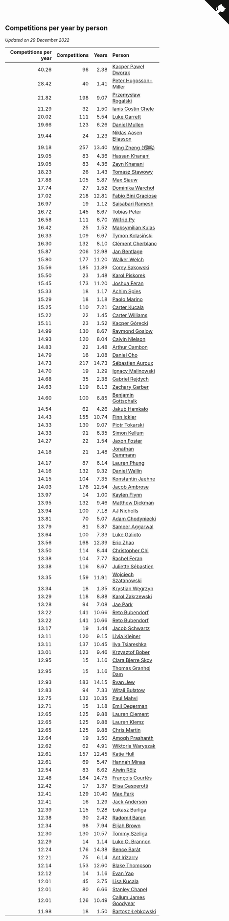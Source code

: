 ## Competitions per year by person

*Updated on 29 December 2022*

| Competitions per year | Competitions | Years | Person |
| ---: | ---: | ---: | :--- |
| 40.26 | 96 | 2.38 | [Kacper Paweł Dworak](https://www.worldcubeassociation.org/persons/2020DWOR01) |
| 28.42 | 40 | 1.41 | [Peter Hugosson-Miller](https://www.worldcubeassociation.org/persons/2021HUGO01) |
| 21.82 | 198 | 9.07 | [Przemysław Rogalski](https://www.worldcubeassociation.org/persons/2013ROGA02) |
| 21.29 | 32 | 1.50 | [Ianis Costin Chele](https://www.worldcubeassociation.org/persons/2021CHEL01) |
| 20.02 | 111 | 5.54 | [Luke Garrett](https://www.worldcubeassociation.org/persons/2017GARR05) |
| 19.66 | 123 | 6.26 | [Daniel Mullen](https://www.worldcubeassociation.org/persons/2016MULL04) |
| 19.44 | 24 | 1.23 | [Niklas Aasen Eliasson](https://www.worldcubeassociation.org/persons/2021ELIA01) |
| 19.18 | 257 | 13.40 | [Ming Zheng (郑鸣)](https://www.worldcubeassociation.org/persons/2009ZHEN11) |
| 19.05 | 83 | 4.36 | [Hassan Khanani](https://www.worldcubeassociation.org/persons/2018KHAN26) |
| 19.05 | 83 | 4.36 | [Zayn Khanani](https://www.worldcubeassociation.org/persons/2018KHAN28) |
| 18.23 | 26 | 1.43 | [Tomasz Stawowy](https://www.worldcubeassociation.org/persons/2021STAW01) |
| 17.88 | 105 | 5.87 | [Max Siauw](https://www.worldcubeassociation.org/persons/2017SIAU02) |
| 17.74 | 27 | 1.52 | [Dominika Warchoł](https://www.worldcubeassociation.org/persons/2021WARC01) |
| 17.02 | 218 | 12.81 | [Fabio Bini Graciose](https://www.worldcubeassociation.org/persons/2010GRAC02) |
| 16.97 | 19 | 1.12 | [Saisabari Ramesh](https://www.worldcubeassociation.org/persons/2021RAME01) |
| 16.72 | 145 | 8.67 | [Tobias Peter](https://www.worldcubeassociation.org/persons/2014PETE03) |
| 16.58 | 111 | 6.70 | [Wilfrid Py](https://www.worldcubeassociation.org/persons/2016PYWI01) |
| 16.42 | 25 | 1.52 | [Maksymilian Kulas](https://www.worldcubeassociation.org/persons/2021KULA02) |
| 16.33 | 109 | 6.67 | [Tymon Kolasiński](https://www.worldcubeassociation.org/persons/2016KOLA02) |
| 16.30 | 132 | 8.10 | [Clément Cherblanc](https://www.worldcubeassociation.org/persons/2014CHER05) |
| 15.87 | 206 | 12.98 | [Jan Bentlage](https://www.worldcubeassociation.org/persons/2010BENT01) |
| 15.80 | 177 | 11.20 | [Walker Welch](https://www.worldcubeassociation.org/persons/2011WELC01) |
| 15.56 | 185 | 11.89 | [Corey Sakowski](https://www.worldcubeassociation.org/persons/2011SAKO01) |
| 15.50 | 23 | 1.48 | [Karol Piskorek](https://www.worldcubeassociation.org/persons/2021PISK01) |
| 15.45 | 173 | 11.20 | [Joshua Feran](https://www.worldcubeassociation.org/persons/2011FERA01) |
| 15.33 | 18 | 1.17 | [Achim Spies](https://www.worldcubeassociation.org/persons/2021SPIE01) |
| 15.29 | 18 | 1.18 | [Paolo Marino](https://www.worldcubeassociation.org/persons/2021MARI04) |
| 15.25 | 110 | 7.21 | [Carter Kucala](https://www.worldcubeassociation.org/persons/2015KUCA01) |
| 15.22 | 22 | 1.45 | [Carter Williams](https://www.worldcubeassociation.org/persons/2021WILL06) |
| 15.11 | 23 | 1.52 | [Kacper Górecki](https://www.worldcubeassociation.org/persons/2021GORE01) |
| 14.99 | 130 | 8.67 | [Raymond Goslow](https://www.worldcubeassociation.org/persons/2014GOSL01) |
| 14.93 | 120 | 8.04 | [Calvin Nielson](https://www.worldcubeassociation.org/persons/2014NIEL03) |
| 14.83 | 22 | 1.48 | [Arthur Cambon](https://www.worldcubeassociation.org/persons/2021CAMB01) |
| 14.79 | 16 | 1.08 | [Daniel Cho](https://www.worldcubeassociation.org/persons/2021CHOD01) |
| 14.73 | 217 | 14.73 | [Sébastien Auroux](https://www.worldcubeassociation.org/persons/2008AURO01) |
| 14.70 | 19 | 1.29 | [Ignacy Malinowski](https://www.worldcubeassociation.org/persons/2021MALI02) |
| 14.68 | 35 | 2.38 | [Gabriel Rejdych](https://www.worldcubeassociation.org/persons/2020REJD01) |
| 14.63 | 119 | 8.13 | [Zachary Garber](https://www.worldcubeassociation.org/persons/2014GARB01) |
| 14.60 | 100 | 6.85 | [Benjamin Gottschalk](https://www.worldcubeassociation.org/persons/2016GOTT01) |
| 14.54 | 62 | 4.26 | [Jakub Hamkało](https://www.worldcubeassociation.org/persons/2018HAMK01) |
| 14.43 | 155 | 10.74 | [Finn Ickler](https://www.worldcubeassociation.org/persons/2012ICKL01) |
| 14.33 | 130 | 9.07 | [Piotr Tokarski](https://www.worldcubeassociation.org/persons/2013TOKA01) |
| 14.33 | 91 | 6.35 | [Simon Kellum](https://www.worldcubeassociation.org/persons/2016KELL12) |
| 14.27 | 22 | 1.54 | [Jaxon Foster](https://www.worldcubeassociation.org/persons/2021FOST01) |
| 14.18 | 21 | 1.48 | [Jonathan Dammann](https://www.worldcubeassociation.org/persons/2021DAMM01) |
| 14.17 | 87 | 6.14 | [Lauren Phung](https://www.worldcubeassociation.org/persons/2016PHUN02) |
| 14.16 | 132 | 9.32 | [Daniel Wallin](https://www.worldcubeassociation.org/persons/2013WALL03) |
| 14.15 | 104 | 7.35 | [Konstantin Jaehne](https://www.worldcubeassociation.org/persons/2015JAEH01) |
| 14.03 | 176 | 12.54 | [Jacob Ambrose](https://www.worldcubeassociation.org/persons/2010AMBR01) |
| 13.97 | 14 | 1.00 | [Kaylen Flynn](https://www.worldcubeassociation.org/persons/2022FLYN01) |
| 13.95 | 132 | 9.46 | [Matthew Dickman](https://www.worldcubeassociation.org/persons/2013DICK01) |
| 13.94 | 100 | 7.18 | [AJ Nicholls](https://www.worldcubeassociation.org/persons/2015NICH04) |
| 13.81 | 70 | 5.07 | [Adam Chodyniecki](https://www.worldcubeassociation.org/persons/2017CHOD02) |
| 13.79 | 81 | 5.87 | [Sameer Aggarwal](https://www.worldcubeassociation.org/persons/2017AGGA01) |
| 13.64 | 100 | 7.33 | [Luke Galioto](https://www.worldcubeassociation.org/persons/2015GALI02) |
| 13.56 | 168 | 12.39 | [Eric Zhao](https://www.worldcubeassociation.org/persons/2010ZHAO19) |
| 13.50 | 114 | 8.44 | [Christopher Chi](https://www.worldcubeassociation.org/persons/2014CHIC01) |
| 13.38 | 104 | 7.77 | [Rachel Feran](https://www.worldcubeassociation.org/persons/2015FERA01) |
| 13.38 | 116 | 8.67 | [Juliette Sébastien](https://www.worldcubeassociation.org/persons/2014SEBA01) |
| 13.35 | 159 | 11.91 | [Wojciech Szatanowski](https://www.worldcubeassociation.org/persons/2011SZAT01) |
| 13.34 | 18 | 1.35 | [Krystian Węgrzyn](https://www.worldcubeassociation.org/persons/2021WEGR01) |
| 13.29 | 118 | 8.88 | [Karol Zakrzewski](https://www.worldcubeassociation.org/persons/2014ZAKR01) |
| 13.28 | 94 | 7.08 | [Jae Park](https://www.worldcubeassociation.org/persons/2015PARK24) |
| 13.22 | 141 | 10.66 | [Reto Bubendorf](https://www.worldcubeassociation.org/persons/2012BUBE01) |
| 13.22 | 141 | 10.66 | [Reto Bubendorf](https://www.worldcubeassociation.org/persons/2012BUBE01) |
| 13.17 | 19 | 1.44 | [Jacob Schwartz](https://www.worldcubeassociation.org/persons/2021SCHW01) |
| 13.11 | 120 | 9.15 | [Livia Kleiner](https://www.worldcubeassociation.org/persons/2013KLEI03) |
| 13.11 | 137 | 10.45 | [Ilya Tsiareshka](https://www.worldcubeassociation.org/persons/2012TERE01) |
| 13.01 | 123 | 9.46 | [Krzysztof Bober](https://www.worldcubeassociation.org/persons/2013BOBE01) |
| 12.95 | 15 | 1.16 | [Clara Bjerre Skov](https://www.worldcubeassociation.org/persons/2021SKOV01) |
| 12.95 | 15 | 1.16 | [Thomas Granhøj Dam](https://www.worldcubeassociation.org/persons/2021DAMT01) |
| 12.93 | 183 | 14.15 | [Ryan Jew](https://www.worldcubeassociation.org/persons/2008JEWR01) |
| 12.83 | 94 | 7.33 | [Witali Bułatow](https://www.worldcubeassociation.org/persons/2015BUAT01) |
| 12.75 | 132 | 10.35 | [Paul Mahvi](https://www.worldcubeassociation.org/persons/2012MAHV01) |
| 12.71 | 15 | 1.18 | [Emil Degerman](https://www.worldcubeassociation.org/persons/2021DEGE01) |
| 12.65 | 125 | 9.88 | [Lauren Clement](https://www.worldcubeassociation.org/persons/2013KLEM01) |
| 12.65 | 125 | 9.88 | [Lauren Klemz](https://www.worldcubeassociation.org/persons/2013KLEM01) |
| 12.65 | 125 | 9.88 | [Chris Martin](https://www.worldcubeassociation.org/persons/2013MART03) |
| 12.64 | 19 | 1.50 | [Amogh Prashanth](https://www.worldcubeassociation.org/persons/2021PRAS01) |
| 12.62 | 62 | 4.91 | [Wiktoria Waryszak](https://www.worldcubeassociation.org/persons/2018WARY01) |
| 12.61 | 157 | 12.45 | [Katie Hull](https://www.worldcubeassociation.org/persons/2010HULL01) |
| 12.61 | 69 | 5.47 | [Hannah Minas](https://www.worldcubeassociation.org/persons/2017MINA04) |
| 12.54 | 83 | 6.62 | [Alwin Rölz](https://www.worldcubeassociation.org/persons/2016ROLZ01) |
| 12.48 | 184 | 14.75 | [François Courtès](https://www.worldcubeassociation.org/persons/2008COUR01) |
| 12.42 | 17 | 1.37 | [Elisa Gasperotti](https://www.worldcubeassociation.org/persons/2021GASP01) |
| 12.41 | 129 | 10.40 | [Max Park](https://www.worldcubeassociation.org/persons/2012PARK03) |
| 12.41 | 16 | 1.29 | [Jack Anderson](https://www.worldcubeassociation.org/persons/2021ANDE05) |
| 12.39 | 115 | 9.28 | [Łukasz Burliga](https://www.worldcubeassociation.org/persons/2013BURL01) |
| 12.38 | 30 | 2.42 | [Radomił Baran](https://www.worldcubeassociation.org/persons/2020BARA02) |
| 12.34 | 98 | 7.94 | [Elijah Brown](https://www.worldcubeassociation.org/persons/2015BROW03) |
| 12.30 | 130 | 10.57 | [Tommy Szeliga](https://www.worldcubeassociation.org/persons/2012SZEL01) |
| 12.29 | 14 | 1.14 | [Luke O. Brannon](https://www.worldcubeassociation.org/persons/2021BRAN02) |
| 12.24 | 176 | 14.38 | [Bence Barát](https://www.worldcubeassociation.org/persons/2008BARA01) |
| 12.21 | 75 | 6.14 | [Ant Irizarry](https://www.worldcubeassociation.org/persons/2016IRIZ02) |
| 12.14 | 153 | 12.60 | [Blake Thompson](https://www.worldcubeassociation.org/persons/2010THOM03) |
| 12.12 | 14 | 1.16 | [Evan Yao](https://www.worldcubeassociation.org/persons/2021YAOE02) |
| 12.01 | 45 | 3.75 | [Lisa Kucala](https://www.worldcubeassociation.org/persons/2019KUCA01) |
| 12.01 | 80 | 6.66 | [Stanley Chapel](https://www.worldcubeassociation.org/persons/2016CHAP04) |
| 12.01 | 126 | 10.49 | [Callum James Goodyear](https://www.worldcubeassociation.org/persons/2012GOOD02) |
| 11.98 | 18 | 1.50 | [Bartosz Łebkowski](https://www.worldcubeassociation.org/persons/2021LEBK01) |


<a href="https://github.com/JustinTimeCuber/wca_statistics" class="github-corner" aria-label="View source on Github"><svg width="80" height="80" viewBox="0 0 250 250" style="fill:#151513; color:#fff; position: absolute; top: 0; border: 0; right: 0;" aria-hidden="true"><path d="M0,0 L115,115 L130,115 L142,142 L250,250 L250,0 Z"></path><path d="M128.3,109.0 C113.8,99.7 119.0,89.6 119.0,89.6 C122.0,82.7 120.5,78.6 120.5,78.6 C119.2,72.0 123.4,76.3 123.4,76.3 C127.3,80.9 125.5,87.3 125.5,87.3 C122.9,97.6 130.6,101.9 134.4,103.2" fill="currentColor" style="transform-origin: 130px 106px;" class="octo-arm"></path><path d="M115.0,115.0 C114.9,115.1 118.7,116.5 119.8,115.4 L133.7,101.6 C136.9,99.2 139.9,98.4 142.2,98.6 C133.8,88.0 127.5,74.4 143.8,58.0 C148.5,53.4 154.0,51.2 159.7,51.0 C160.3,49.4 163.2,43.6 171.4,40.1 C171.4,40.1 176.1,42.5 178.8,56.2 C183.1,58.6 187.2,61.8 190.9,65.4 C194.5,69.0 197.7,73.2 200.1,77.6 C213.8,80.2 216.3,84.9 216.3,84.9 C212.7,93.1 206.9,96.0 205.4,96.6 C205.1,102.4 203.0,107.8 198.3,112.5 C181.9,128.9 168.3,122.5 157.7,114.1 C157.9,116.9 156.7,120.9 152.7,124.9 L141.0,136.5 C139.8,137.7 141.6,141.9 141.8,141.8 Z" fill="currentColor" class="octo-body"></path></svg></a><style>.github-corner:hover .octo-arm{animation:octocat-wave 560ms ease-in-out}@keyframes octocat-wave{0%,100%{transform:rotate(0)}20%,60%{transform:rotate(-25deg)}40%,80%{transform:rotate(10deg)}}@media (max-width:500px){.github-corner:hover .octo-arm{animation:none}.github-corner .octo-arm{animation:octocat-wave 560ms ease-in-out}}</style>
